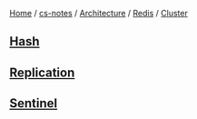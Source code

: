 [Home](https://mengxianbin.github.io) /
[cs-notes](https://mengxianbin.github.io/cs-notes/site) /
[Architecture](https://mengxianbin.github.io/cs-notes/site/Architecture) /
[Redis](https://mengxianbin.github.io/cs-notes/site/Architecture/Redis) /
[Cluster](https://mengxianbin.github.io/cs-notes/site/Architecture/Redis/Cluster)

## [Hash](https://mengxianbin.github.io/cs-notes/site/Architecture/Redis/Cluster/Hash)

## [Replication](https://mengxianbin.github.io/cs-notes/site/Architecture/Redis/Cluster/Replication)

## [Sentinel](https://mengxianbin.github.io/cs-notes/site/Architecture/Redis/Cluster/Sentinel)
